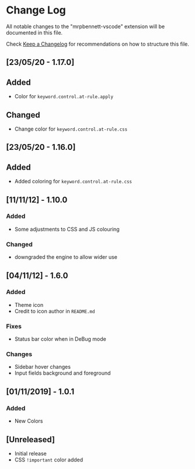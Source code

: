 # Change Log

All notable changes to the "mrpbennett-vscode" extension will be documented in this file.

Check [Keep a Changelog](http://keepachangelog.com/) for recommendations on how to structure this file.

## [23/05/20 - 1.17.0]

## Added

- Color for `keyword.control.at-rule.apply`

## Changed

- Change color for `keyword.control.at-rule.css`

## [23/05/20 - 1.16.0]

## Added

- Added coloring for `keyword.control.at-rule.css`

## [11/11/12] - 1.10.0

### Added

- Some adjustments to CSS and JS colouring

### Changed

- downgraded the engine to allow wider use

## [04/11/12] - 1.6.0

###  Added

- Theme icon
- Credit to icon author in `README.md`

### Fixes

- Status bar color when in DeBug mode

### Changes

- Sidebar hover changes
- Input fields background and foreground

## [01/11/2019]  - 1.0.1

### Added

- New Colors


## [Unreleased]

- Initial release
- CSS `!important` color added
